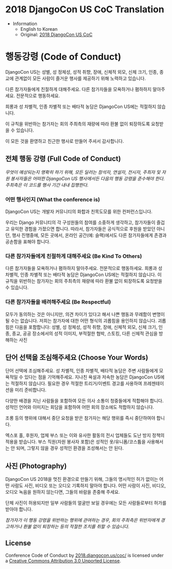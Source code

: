# 2018 DjangoCon US CoC Translation

* Information
    * English to Korean
    * Original: <a href="https://2018.djangocon.us/coc/" target="_blank">2018 DjangoCon US CoC</a>

# 행동강령 (Code of Conduct)

DjangoCon US는 성별, 성 정체성, 성적 취향, 장애, 신체적 외모, 신체 크기, 인종, 종교에 관계없이 모든 사람이 즐거운 행사를 제공하기 위해 노력하고 있습니다.

다른 참가자들에게 친절하게 대해주세요. 다른 참가자들을 모욕하거나 폄하하지 말아주세요. 전문적으로 행동하세요.

희롱과 성 차별적, 인종 차별적 또는 배타적 농담은 DjangoCon US에는 적절하지 않습니다.

이 규칙을 위반하는 참가자는 회의 주최측의 재량에 따라 환불 없이 퇴장하도록 요청받을 수 있습니다.

이 모든 것을 환영하고 친근한 행사로 만들어 주셔서 감사합니다.

## 전체 행동 강령 (Full Code of Conduct)

_무엇이 예상되는지 명확히 하기 위해, 모든 딜러는 참석자, 연설자, 전시자, 주최자 및 자원 봉사자들은 어떠한 DjangoCon US 행사에서든 다음의 행동 강령을 준수해야 한다. 주최측은 이 코드를 행사 기간 내내 집행한다._

### 어떤 행사인지 (What the conference is)

DjangoCon US는 개발자 커뮤니티의 화합과 친목도모를 위한 컨퍼런스입니다.

우리는 Django 커뮤니티의 각 구성원들의 참여를 소중하게 생각하고, 참가자들이 즐겁고 유익한 경험을 가졌으면 합니다.
따라서, 참가자들은 공식적으로 후원을 받았던 아니던, 행사 진행중에, 모든 곳에서, 온라인 공간(예: 슬랙)에서도 다른 참가자들에게 존경과 공손함을 표해야 합니다.

### 다른 참가자들에게 친절하게 대해주세요 (Be Kind To Others)

다른 참가자들을 모욕하거나 폄하하지 말아주세요. 전문적으로 행동하세요.
희롱과 성 차별적, 인종 차별적 또는 배타적 농담은 DjangoCon US에는 적절하지 않습니다.
이 규칙을 위반하는 참가자는 회의 주최측의 재량에 따라 환불 없이 퇴장하도록 요청받을 수 있습니다.

### 다른 참가자들을 배려해주세요 (Be Respectful)

모두가 동의하는 것은 아니지만, 의견 차이가 있다고 해서 나쁜 행동과 무례함이 변명이 될 수는 없습니다.
저희는 참가자에 대한 어떤 형식의 괴롭힘을 용인하지 않습니다.
괴롭힘은 다음을 포함합니다: 성별, 성 정체성, 성적 취향, 장애, 신체적 외모, 신체 크기, 인종, 종교, 공공 장소에서의 성적 이미지, 부적절한 협박, 스토킹, 다른 신체적 관심을 방해하는 사진

## 단어 선택을 조심해주세요 (Choose Your Words)

단어 선택에 조심해주세요. 성 차별적, 인종 차별적, 배타적 농담은 주변 사람들에게 모욕적일 수 있다는 점을 기억해주세요.
지나친 욕설과 저속한 농담은 DjangoCon US에는 적절하지 않습니다.
필요한 경우 적절한 트리거/이벤트 경고를 사용하여 프레젠테이션을 미리 준비합니다.

다양한 배경을 지닌 사람들을 포함하여 모든 의사 소통이 청중들에게 적합해야 합니다. 성적인 언어와 이미지는 회담을 포함하여 어떤 회의 장소에도 적합하지 않습니다.

조롱 등의 행위에 대해서 중단 요청을 받은 참가자는 해당 행위를 즉시 중단하여야 합니다.

엑스포 홀, 후원자, 업체 부스 또는 이와 유사한 활동의 전시 업체들도 도난 방지 정책의 적용을 받습니다. 부스 직원(자원 봉사자 포함)은 성적인 옷/유니폼/코스튬을 사용해서는 안 되며, 그렇지 않을 경우 성적인 환경을 조성해서는 안 된다.

## 사진 (Photography)

DjangoCon US 2018을 멋진 환경으로 만들기 위해, 그들의 명시적인 허가 없이는 어떤 사람도 사진, 비디오 또는 오디오 기록하지 말아야 합니다. 어떤 사람이 사진, 비디오, 오디오 녹음을 원하지 않는다면, 그들의 바람을 존중해 주세요.

단체 사진이 허용되지만 일부 사람들의 얼굴만 보일 경우에는 모든 사람들로부터 허가를 받아야 합니다.

_참가자가 이 행동 강령을 위반하는 행위에 관여하는 경우, 회의 주최측은 위반자에게 경고하거나 환불 없이 퇴장하는 등의 적절한 조치를 취할 수 있습니다._

## License

Conference Code of Conduct by
[2018.djangocon.us/coc/](https://2018.djangocon.us/coc/) is licensed under a
[Creative Commons Attribution 3.0 Unported License](http://creativecommons.org/licenses/by/3.0/).
